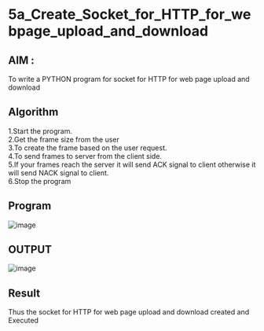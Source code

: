 # 5a_Create_Socket_for_HTTP_for_webpage_upload_and_download
## AIM :
To write a PYTHON program for socket for HTTP for web page upload and download
## Algorithm

1.Start the program.
<BR>
2.Get the frame size from the user
<BR>
3.To create the frame based on the user request.
<BR>
4.To send frames to server from the client side.
<BR>
5.If your frames reach the server it will send ACK signal to client otherwise it will send NACK signal to client.
<BR>
6.Stop the program
<BR>
## Program 
![image](https://github.com/user-attachments/assets/0dcc201c-6225-4bf1-89ea-e924b65db6b1)

## OUTPUT
![image](https://github.com/user-attachments/assets/83358ee0-d0a4-4b9a-ad6b-3dd6701866a0)

## Result
Thus the socket for HTTP for web page upload and download created and Executed
